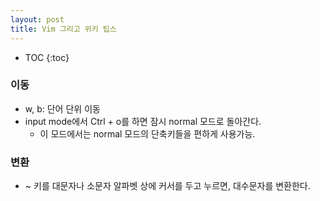 ```yaml
---
layout: post
title: Vim 그리고 위키 팁스
---
```


* TOC
{:toc}

### 이동
- w, b: 단어 단위 이동
- input mode에서 Ctrl + o를 하면 잠시 normal 모드로 돌아간다.
    - 이 모드에서는 normal 모드의 단축키들을 편하게 사용가능.

### 변환
- ~ 키를 대문자나 소문자 알파벳 상에 커서를 두고 누르면, 대수문자를 변환한다.
